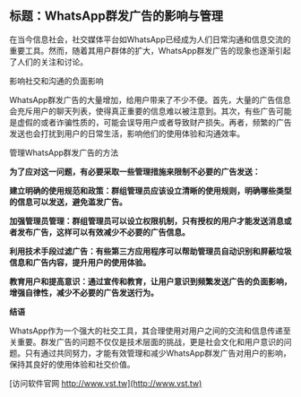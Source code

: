 ## **标题：WhatsApp群发广告的影响与管理**

在当今信息社会，社交媒体平台如WhatsApp已经成为人们日常沟通和信息交流的重要工具。然而，随着其用户群体的扩大，WhatsApp群发广告的现象也逐渐引起了人们的关注和讨论。

影响社交和沟通的负面影响

WhatsApp群发广告的大量增加，给用户带来了不少不便。首先，大量的广告信息会充斥用户的聊天列表，使得真正重要的信息难以被注意到。其次，有些广告可能是虚假的或者诈骗性质的，可能会误导用户或者导致财产损失。再者，频繁的广告发送也会打扰到用户的日常生活，影响他们的使用体验和沟通效率。

管理WhatsApp群发广告的方法

**为了应对这一问题，有必要采取一些管理措施来限制不必要的广告发送：**

**建立明确的使用规范和政策：群组管理员应该设立清晰的使用规则，明确哪些类型的信息可以发送，避免滥发广告。**

**加强管理员管理：群组管理员可以设立权限机制，只有授权的用户才能发送消息或者发布广告，这样可以有效减少不必要的广告信息。**

**利用技术手段过滤广告：有些第三方应用程序可以帮助管理员自动识别和屏蔽垃圾信息和广告内容，提升用户的使用体验。**

**教育用户和提高意识：通过宣传和教育，让用户意识到频繁发送广告的负面影响，增强自律性，减少不必要的广告发送行为。**

**结语**

WhatsApp作为一个强大的社交工具，其合理使用对用户之间的交流和信息传递至关重要。群发广告的问题不仅仅是技术层面的挑战，更是社会文化和用户意识的问题。只有通过共同努力，才能有效管理和减少WhatsApp群发广告对用户的影响，保持其良好的使用体验和社交价值。


[访问软件官网 http://www.vst.tw](http://www.vst.tw)
